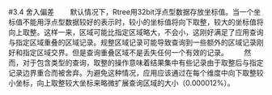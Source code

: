 #3.4 舍入偏差
&nbsp;&nbsp;&nbsp;&nbsp;&nbsp;&nbsp;&nbsp;默认情况下，Rtree用32bit浮点型数据存放坐标值。当一个坐标值不能用浮点型数据较好的表示时，较小的坐标值将向下取整，较大的坐标值将向上取整。这样一来，区域可能比指定区域略大，不会小，这刚好满足了应用查询与指定区域重叠的区域记录。规整区域记录可能导致查询到一些额外的区域记录刚好和指定区域交界。但是查询重叠区域不是丢失任何一个有效的记录。
&nbsp;&nbsp;&nbsp;&nbsp;&nbsp;&nbsp;&nbsp;然而，对于包含类型的查询，取整的操作意味着结果集中有些记录由于取整后与指定记录边界重合而被舍弃。为避免这种情况，应用应该通过在每个维度中向下取整较小坐标，向上取整较大坐标来略微扩展查询区域的大小（0.000012%）。
